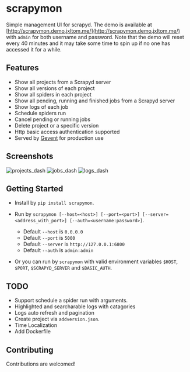 # scrapymon

Simple management UI for scrapyd. The demo is available at [http://scrapymon.demo.jxltom.me/](http://scrapymon.demo.jxltom.me/) with ```admin``` for both username and password. Note that the demo will reset every 40 minutes and it may take some time to spin up if no one has accessed it for a while. 

## Features

- Show all projects from a Scrapyd server
- Show all versions of each project
- Show all spiders in each project
- Show all pending, running and finished jobs from a Scrapyd server
- Show logs of each job
- Schedule spiders run
- Cancel pending or running jobs
- Delete project or a specific version
- Http basic access authentication supported
- Served by [Gevent](https://github.com/gevent/gevent) for production use

## Screenshots

![projects_dash](https://github.com/jxltom/scrapymon/blob/master/docs/_static/projects_dash.png)
![jobs_dash](https://github.com/jxltom/scrapymon/blob/master/docs/_static/jobs_dash.png)
![logs_dash](https://github.com/jxltom/scrapymon/blob/master/docs/_static/logs_dash.png)

## Getting Started

- Install by ```pip install scrapymon```.

- Run by ```scrapymon [--host=<host>] [--port=<port>] [--server=<address_with_port>] [--auth=<username:password>]```.
    
    - Default ```--host``` is ```0.0.0.0```
    - Default ```--port``` is ```5000```
    - Default ```--server``` is ```http://127.0.0.1:6800```
    - Default ```--auth``` is ```admin:admin```
    
- Or you can run by ```scrapymon``` with valid environment variables ```$HOST```, ```$PORT```, ```$SCRAPYD_SERVER``` and ```$BASIC_AUTH```.

## TODO

- Support schedule a spider run with arguments.
- Highlighted and searcharable logs with catagories
- Logs auto refresh and pagination
- Create project via ```addversion.json```.
- Time Localization
- Add Dockerfile

## Contributing

Contributions are welcomed!

